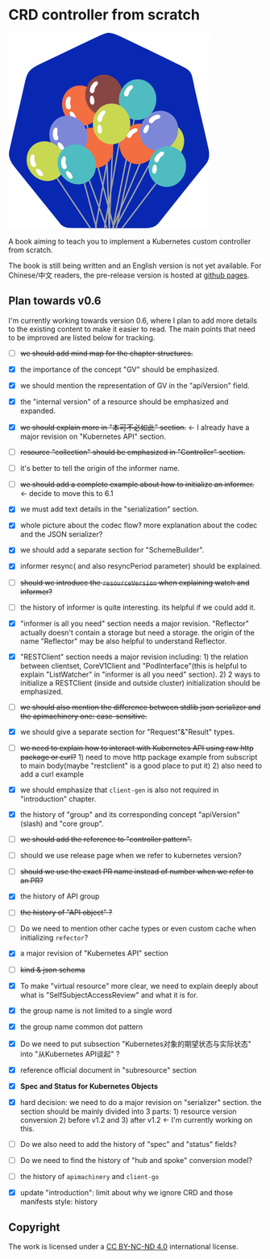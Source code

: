 # CRD controller from scratch

![kubernetes-balloon logo](./website/static/img/logo.svg)

A book aiming to teach you to implement a Kubernetes custom controller from scratch.

The book is still being written and an English version is not yet available. For Chinese/中文 readers,
the pre-release version is hosted at [github pages](https://caozhuozi.github.io/crd-controller-from-scratch/).


## Plan towards v0.6

I'm currently working towards version 0.6, where I plan to add more details to the existing content to make it easier to read.
The main points that need to be improved are listed below for tracking.

- [ ] ~~we should add mind map for the chapter structures.~~
- [X] the importance of the concept "GV" should be emphasized.
- [X] we should mention the representation of GV in the "apiVersion" field.
- [X] the "internal version" of a resource should be emphasized and expanded.
- [X] ~~we should explain more in "本可不必如此" section.~~ <- I already have a major revision on "Kubernetes API" section.
- [ ] ~~resource "collection" should be emphasized in "Controller" section.~~
- [ ] it's better to tell the origin of the informer name.
- [ ] ~~we should add a complete example about how to initialize an informer.~~ <- decide to move this to 6.1
- [X] we must add text details in the "serialization" section.
- [X] whole picture about the codec flow? more explanation about the codec and the JSON serializer?
- [X] we should add a separate section for "SchemeBuilder".
- [X] informer resync( and also resyncPeriod parameter) should be explained.
- [ ] ~~should we introduce the `resourceVersion` when explaining watch and informer?~~
- [ ] the history of informer is quite interesting. its helpful if we could add it. 
- [X] "informer is all you need" section needs a major revision. "Reflector" actually doesn't contain 
      a storage but need a storage. the origin of the name "Reflector" may be also helpful to understand Reflector.
- [X] "RESTClient" section needs a major revision including:
       1) the relation between clientset, CoreV1Client
          and "PodInterface"(this is helpful to explain "ListWatcher" in "informer is all you need" section).
       2) 2 ways to initialize a RESTClient (inside and outside cluster) initialization should be emphasized.
- [ ] ~~we should also mention the difference between stdlib json serializer and the apimachinery one: case-sensitive.~~
- [X] we should give a separate section for "Request"&"Result" types.
- [ ] ~~we need to explain how to interact with Kubernetes API using raw http package or curl?~~
      1) need to move http package example from subscript to main body(maybe "restclient" is a good place to put it)
      2) also need to add a curl example
- [X] we should emphasize that `client-gen` is also not required in "introduction" chapter.
- [X] the history of "group" and its corresponding concept "apiVersion"(slash) and "core group".
- [ ] ~~we should add the reference to "controller pattern".~~
- [ ] should we use release page when we refer to kubernetes version?
- [ ] ~~should we use the exact PR name instead of number when we refer to an PR?~~
- [X] the history of API group
- [ ] ~~the history of "API object" ?~~
- [ ] Do we need to mention other cache types or even custom cache when initializing `refector`?
- [X] a major revision of "Kubernetes API" section
- [ ] ~~kind & json schema~~
- [X] To make "virtual resource" more clear, we need to explain deeply about what is "SelfSubjectAccessReview" and what it is for.
- [X] the group name is not limited to a single word
- [X] the group name common dot pattern
- [X] Do we need to put subsection "Kubernetes对象的期望状态与实际状态" into "从Kubernetes API谈起" ?
- [X] reference official document in "subresource" section
- [X] **Spec and Status for Kubernetes Objects**
- [X] hard decision: we need to do a major revision on "serializer" section. 
      the section should be mainly divided into 3 parts: 1) resource version conversion 2) before v1.2 and 3) after v1.2 <- I'm currently working on this.
- [ ] Do we also need to add the history of "spec" and "status" fields?
- [ ] Do we need to find the history of "hub and spoke" conversion model?
- [ ] the history of `apimachinery` and `client-go`
- [X] update "introduction": 
      limit about why we ignore CRD and those  manifests
      style: history


## Copyright

The work is licensed under a [CC BY-NC-ND 4.0](https://creativecommons.org/licenses/by-nc-nd/4.0/)  international license.







